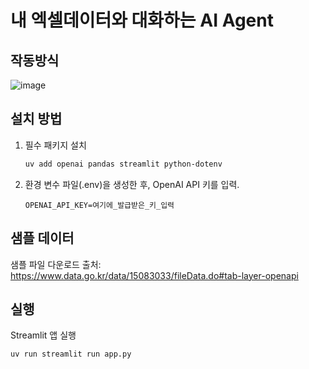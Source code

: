 
# 내 엑셀데이터와 대화하는 AI Agent

## 작동방식
![image](https://github.com/user-attachments/assets/e2f69ff8-ba16-498e-b6a8-48656369b838)


## 설치 방법

1. 필수 패키지 설치  
   ```bash
   uv add openai pandas streamlit python-dotenv
   ```

2. 환경 변수 파일(.env)을 생성한 후, OpenAI API 키를 입력.
   ```env
   OPENAI_API_KEY=여기에_발급받은_키_입력
   ```

## 샘플 데이터

샘플 파일 다운로드 출처:  
https://www.data.go.kr/data/15083033/fileData.do#tab-layer-openapi

## 실행

Streamlit 앱 실행  
   ```bash
   uv run streamlit run app.py
   ```


